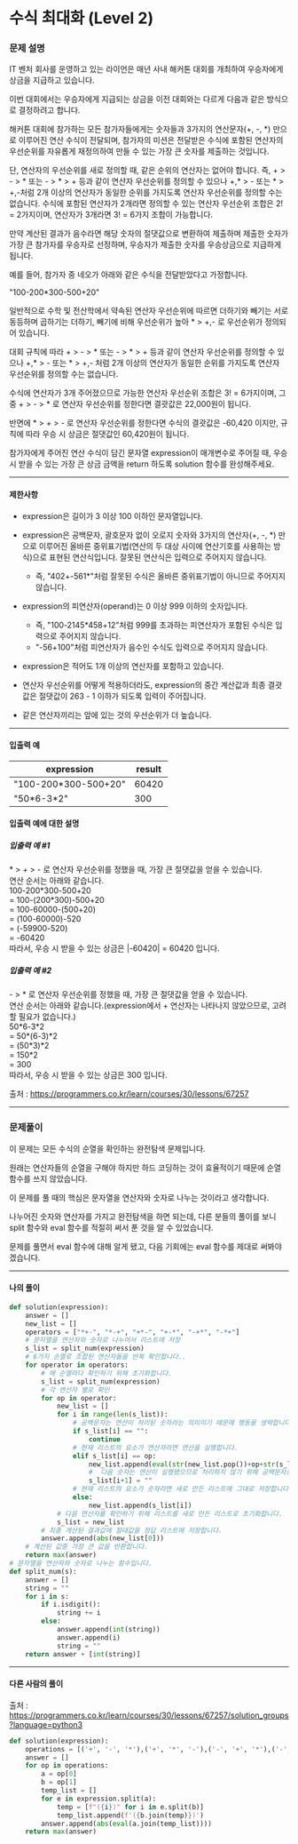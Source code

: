 # 수식 최대화 (Level 2)

### 문제 설명

IT 벤처 회사를 운영하고 있는 라이언은 매년 사내 해커톤 대회를 개최하여 우승자에게 상금을 지급하고 있습니다.   

이번 대회에서는 우승자에게 지급되는 상금을 이전 대회와는 다르게 다음과 같은 방식으로 결정하려고 합니다.   

해커톤 대회에 참가하는 모든 참가자들에게는 숫자들과 3가지의 연산문자(+, -, \*) 만으로 이루어진 연산 수식이 전달되며, 참가자의 미션은 전달받은 수식에 포함된 연산자의 우선순위를 자유롭게 재정의하여 만들 수 있는 가장 큰 숫자를 제출하는 것입니다.   

단, 연산자의 우선순위를 새로 정의할 때, 같은 순위의 연산자는 없어야 합니다. 즉, + > - > \* 또는 - > \* > + 등과 같이 연산자 우선순위를 정의할 수 있으나 +,\* > - 또는 \* > +,-처럼 2개 이상의 연산자가 동일한 순위를 가지도록 연산자 우선순위를 정의할 수는 없습니다. 수식에 포함된 연산자가 2개라면 정의할 수 있는 연산자 우선순위 조합은 2! = 2가지이며, 연산자가 3개라면 3! = 6가지 조합이 가능합니다.   

만약 계산된 결과가 음수라면 해당 숫자의 절댓값으로 변환하여 제출하며 제출한 숫자가 가장 큰 참가자를 우승자로 선정하며, 우승자가 제출한 숫자를 우승상금으로 지급하게 됩니다.   

예를 들어, 참가자 중 네오가 아래와 같은 수식을 전달받았다고 가정합니다.   

"100-200\*300-500+20"   

일반적으로 수학 및 전산학에서 약속된 연산자 우선순위에 따르면 더하기와 빼기는 서로 동등하며 곱하기는 더하기, 빼기에 비해 우선순위가 높아 * > +,- 로 우선순위가 정의되어 있습니다.   

대회 규칙에 따라 + > - > * 또는 - > * > + 등과 같이 연산자 우선순위를 정의할 수 있으나 +,* > - 또는 * > +,- 처럼 2개 이상의 연산자가 동일한 순위를 가지도록 연산자 우선순위를 정의할 수는 없습니다.   

수식에 연산자가 3개 주어졌으므로 가능한 연산자 우선순위 조합은 3! = 6가지이며, 그 중 + > - > * 로 연산자 우선순위를 정한다면 결괏값은 22,000원이 됩니다.   

반면에 * > + > - 로 연산자 우선순위를 정한다면 수식의 결괏값은 -60,420 이지만, 규칙에 따라 우승 시 상금은 절댓값인 60,420원이 됩니다.   

참가자에게 주어진 연산 수식이 담긴 문자열 expression이 매개변수로 주어질 때, 우승 시 받을 수 있는 가장 큰 상금 금액을 return 하도록 solution 함수를 완성해주세요.   

---

#### 제한사항

* expression은 길이가 3 이상 100 이하인 문자열입니다.

* expression은 공백문자, 괄호문자 없이 오로지 숫자와 3가지의 연산자(+, -, \*) 만으로 이루어진 올바른 중위표기법(연산의 두 대상 사이에 연산기호를 사용하는 방식)으로 표현된 연산식입니다. 잘못된 연산식은 입력으로 주어지지 않습니다.
    * 즉, "402+-561\*"처럼 잘못된 수식은 올바른 중위표기법이 아니므로 주어지지 않습니다.

* expression의 피연산자(operand)는 0 이상 999 이하의 숫자입니다.
    * 즉, "100-2145\*458+12"처럼 999를 초과하는 피연산자가 포함된 수식은 입력으로 주어지지 않습니다.
    * "-56+100"처럼 피연산자가 음수인 수식도 입력으로 주어지지 않습니다.

* expression은 적어도 1개 이상의 연산자를 포함하고 있습니다.

* 연산자 우선순위를 어떻게 적용하더라도, expression의 중간 계산값과 최종 결괏값은 절댓값이 263 - 1 이하가 되도록 입력이 주어집니다.

* 같은 연산자끼리는 앞에 있는 것의 우선순위가 더 높습니다.

---

#### 입출력 예

|expression|	result|
|-|-|
|"100-200\*300-500+20"|	60420|
|"50\*6-3\*2"|	300|

#### 입출력 예에 대한 설명

##### 입출력 예 #1

\* > + > - 로 연산자 우선순위를 정했을 때, 가장 큰 절댓값을 얻을 수 있습니다.   
연산 순서는 아래와 같습니다.   
100-200\*300-500+20   
= 100-(200\*300)-500+20   
= 100-60000-(500+20)   
= (100-60000)-520   
= (-59900-520)   
= -60420   
따라서, 우승 시 받을 수 있는 상금은 |-60420| = 60420 입니다.   

##### 입출력 예 #2

\- > \* 로 연산자 우선순위를 정했을 때, 가장 큰 절댓값을 얻을 수 있습니다.   
연산 순서는 아래와 같습니다.(expression에서 + 연산자는 나타나지 않았으므로, 고려할 필요가 없습니다.)   
50\*6-3\*2  
= 50\*(6-3)\*2   
= (50\*3)\*2   
= 150\*2   
= 300   
따라서, 우승 시 받을 수 있는 상금은 300 입니다.   

출처 : https://programmers.co.kr/learn/courses/30/lessons/67257

---

### 문제풀이

이 문제는 모든 수식의 순열을 확인하는 완전탐색 문제입니다.   

원래는 연산자들의 순열을 구해야 하지만 하드 코딩하는 것이 효율적이기 때문에 순열 함수를 쓰지 않았습니다.   

이 문제를 풀 때의 핵심은 문자열을 연산자와 숫자로 나누는 것이라고 생각합니다.  

나누어진 숫자와 연산자를 가지고 완전탐색을 하면 되는데, 다른 분들의 풀이를 보니 split 함수와 eval 함수를 적절히 써서 푼 것을 알 수 있었습니다.   

문제를 풀면서 eval 함수에 대해 알게 됐고, 다음 기회에는 eval 함수를 제대로 써봐야겠습니다.

---

#### 나의 풀이

~~~python
def solution(expression):
    answer = []
    new_list = []
    operators = ["*+-", "*-+", "+*-", "+-*", "-+*", "-*+"]
    # 문자열을 연산자와 숫자로 나누어서 리스트에 저장
    s_list = split_num(expression)
    # 6가지 순열로 조합된 연산자들을 반복 확인합니다..
    for operator in operators:
        # 매 순열마다 확인하기 위해 초기화합니다.
        s_list = split_num(expression)
        # 각 연산자 별로 확인
        for op in operator:
            new_list = []
            for i in range(len(s_list)):
                # 공백문자는 연산이 처리된 숫자라는 의미이기 때문에 행동을 생략합니다.
                if s_list[i] == "":
                    continue
                # 현재 리스트의 요소가 연산자라면 연산을 실행합니다.
                elif s_list[i] == op:
                    new_list.append(eval(str(new_list.pop())+op+str(s_list[i+1])))
                    #  다음 숫자는 연산이 실행됐으므로 처리하지 않기 위해 공백문자로 변경합니다.
                    s_list[i+1] = ""
                # 현재 리스트의 요소가 숫자라면 새로 만든 리스트에 그대로 저장합니다.
                else:
                    new_list.append(s_list[i])
            # 다음 연산자를 확인하기 위해 리스트를 새로 만든 리스트로 초기화합니다.
            s_list = new_list
        # 최종 계산된 결과값에 절대값을 정답 리스트에 저장합니다.
        answer.append(abs(new_list[0]))
    # 계산된 값중 가장 큰 값을 반환합니다.
    return max(answer)
# 문자열을 연산자와 숫자로 나누는 함수입니다.
def split_num(s):
    answer = []
    string = ""
    for i in s:
        if i.isdigit():
            string += i
        else:
            answer.append(int(string))
            answer.append(i)
            string = ""
    return answer + [int(string)]
~~~

---

#### 다른 사람의 풀이

출처 : https://programmers.co.kr/learn/courses/30/lessons/67257/solution_groups?language=python3

~~~python
def solution(expression):
    operations = [('+', '-', '*'),('+', '*', '-'),('-', '+', '*'),('-', '*', '+'),('*', '+', '-'),('*', '-', '+')]
    answer = []
    for op in operations:
        a = op[0]
        b = op[1]
        temp_list = []
        for e in expression.split(a):
            temp = [f"({i})" for i in e.split(b)]
            temp_list.append(f'({b.join(temp)})')
        answer.append(abs(eval(a.join(temp_list))))
    return max(answer)
~~~
